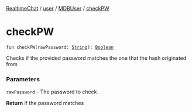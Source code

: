 [RealtimeChat](../../index.md) / [user](../index.md) / [MDBUser](index.md) / [checkPW](./check-p-w.md)

# checkPW

`fun checkPW(rawPassword: `[`String`](https://kotlinlang.org/api/latest/jvm/stdlib/kotlin/-string/index.html)`): `[`Boolean`](https://kotlinlang.org/api/latest/jvm/stdlib/kotlin/-boolean/index.html)

Checks if the provided password matches the one that the hash originated from

### Parameters

`rawPassword` - The password to check

**Return**
if the password matches


